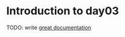 # Introduction to day03

TODO: write [great documentation](http://jacobian.org/writing/what-to-write/)
